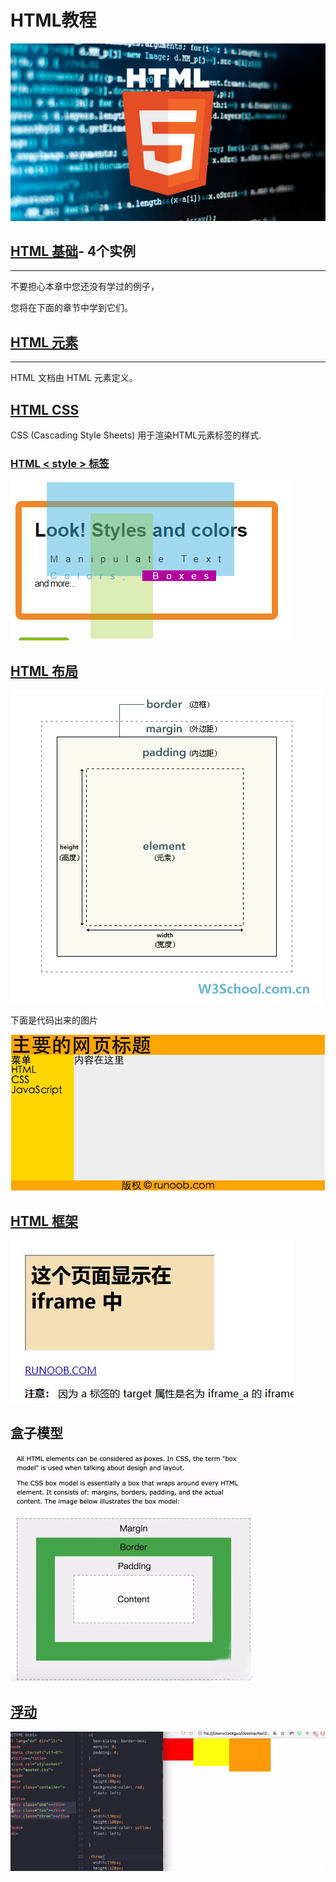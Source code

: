 # 	**HTML教程**

![](https://github.com/0759LW/HTML-AND-HTML5/blob/master/picture/htnl.jpg)

## [HTML 基础](https://github.com/0759LW/HTML-AND-HTML5/blob/master/HTML/%E5%9F%BA%E7%A1%80)- 4个实例

------

不要担心本章中您还没有学过的例子，

您将在下面的章节中学到它们。

## [HTML 元素](https://github.com/0759LW/HTML-AND-HTML5/blob/master/HTML/HTML%20element)

------

HTML 文档由 HTML 元素定义。

## [HTML CSS](https://github.com/0759LW/HTML-AND-HTML5/blob/master/css/cascading%20style%20sheets)

CSS (Cascading Style Sheets) 用于渲染HTML元素标签的样式.

### [HTML < style > 标签](https://github.com/0759LW/HTML-AND-HTML5/blob/master/HTML%20%3Cstyle%3E%20%E6%A0%87%E7%AD%BE/%E6%A0%87%E7%AD%BE)

![](https://github.com/0759LW/HTML-AND-HTML5/blob/master/css.png)

## [HTML 布局](https://github.com/0759LW/HTML-AND-HTML5/blob/master/layout/%E5%B8%83%E5%B1%80)

![](https://github.com/0759LW/HTML-AND-HTML5/blob/master/picture/%E5%B8%83%E5%B1%80.gif)

下面是代码出来的图片

![](https://github.com/0759LW/HTML-AND-HTML5/blob/master/picture/%E5%B8%83%E5%B1%801.jpg)

## [HTML 框架](https://github.com/0759LW/HTML-AND-HTML5/blob/master/frame/%E6%A1%86%E6%9E%B6)

![](https://github.com/0759LW/HTML-AND-HTML5/blob/master/picture/%E6%A1%86%E6%9E%B6.jpg)

## 盒子模型

![](https://github.com/0759LW/HTML-AND-HTML5/blob/master/picture/%E5%BE%AE%E4%BF%A11.jpg)

## [浮动](https://github.com/0759LW/HTML-AND-HTML5/blob/master/float)

![](https://github.com/0759LW/HTML-AND-HTML5/blob/master/picture/%E6%B5%AE%E5%8A%A8.jpg)
